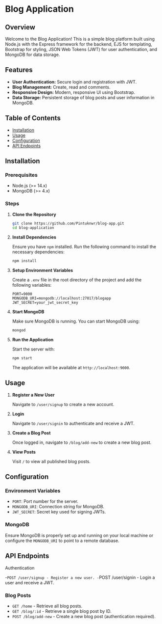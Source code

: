 
# Blog Application

## Overview

Welcome to the Blog Application! This is a simple blog platform built using Node.js with the Express framework for the backend, EJS for templating, 
Bootstrap for styling, JSON Web Tokens (JWT) for user authentication, and MongoDB for data storage.

## Features

- **User Authentication:** Secure login and registration with JWT.
- **Blog Management:** Create, read and comments.
- **Responsive Design:** Modern, responsive UI using Bootstrap.
- **Data Storage:** Persistent storage of blog posts and user information in MongoDB.

## Table of Contents

- [Installation](#installation)
- [Usage](#usage)
- [Configuration](#configuration)
- [API Endpoints](#api-endpoints)

## Installation

### Prerequisites

- Node.js (>= 14.x)
- MongoDB (>= 4.x)

### Steps

1. **Clone the Repository**

   ```bash
   git clone https://github.com/Pintuknwr/blog-app.git
   cd blog-application
   ```

2. **Install Dependencies**

   Ensure you have `npm` installed. Run the following command to install the necessary dependencies:

   ```bash
   npm install
   ```

3. **Setup Environment Variables**

   Create a `.env` file in the root directory of the project and add the following variables:

   ```env
   PORT=9000
   MONGODB_URI=mongodb://localhost:27017/blogapp
   JWT_SECRET=your_jwt_secret_key
   ```

4. **Start MongoDB**

   Make sure MongoDB is running. You can start MongoDB using:

   ```bash
   mongod
   ```

5. **Run the Application**

   Start the server with:

   ```bash
   npm start
   ```

   The application will be available at `http://localhost:9000`.

## Usage

1. **Register a New User**

   Navigate to `/user/signup` to create a new account.

2. **Login**

   Navigate to `/user/signin` to authenticate and receive a JWT.

3. **Create a Blog Post**

   Once logged in, navigate to `/blog/add-new` to create a new blog post.

4. **View Posts**

   Visit `/` to view all published blog posts.


## Configuration

### Environment Variables

- `PORT`: Port number for the server.
- `MONGODB_URI`: Connection string for MongoDB.
- `JWT_SECRET`: Secret key used for signing JWTs.

### MongoDB

Ensure MongoDB is properly set up and running on your local machine or configure the `MONGODB_URI` to point to a remote database.

## API Endpoints

Authentication

-`POST /user/signup - Register a new user.
-`POST /user/signin - Login a user and receive a JWT.

### Blog Posts

- `GET /home` - Retrieve all blog posts.
- `GET /blog/:id` - Retrieve a single blog post by ID.
- `POST /blog/add-new` - Create a new blog post (authentication required).

